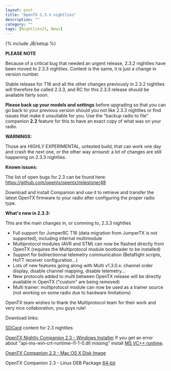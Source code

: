 ```yaml
---
layout: post
title: "OpenTX 2.3.3 nightlies"
description: ""
category: ""
tags: [Nightlies23, News]
---
```

{% include JB/setup %}

**PLEASE NOTE**

Because of a critical bug that needed an urgent release, 2.3.2 nightlies have been moved to 2.3.3 nightlies. Content is the same, it is just a change in version number.

Stable release for T16 and all the other changes previously in 2.3.2 nightlies will therefore be called 2.3.3, and RC for this 2.3.3 release should be available fairly soon.

**Please back up your models and settings** before upgrading so that you can go back to your previous version should you not like 2.3.3 nightlies or find issues that make it unsuitable for you. Use the "backup radio to file" companion **2.2** feature for this to have an exact copy of what was on your radio.

**WARNINGS:**

Those are HIGHLY EXPERIMENTAL, untested build, that can work one day and crash the next one, or the other way arround: a lot of changes are still happening on 2.3.3 nightlies.

**Known issues:**

The list of open bugs for 2.3 can be found here: https://github.com/opentx/opentx/milestone/48

Download and install Companion and use it to retrieve and transfer the latest OpenTX firmware to your radio after configuring the proper radio type.

**What's new in 2.3.3:**

This are the main changes in, or comming to, 2.3.3 nightlies

- Full support for JumperRC T16 (data migration from JumperTX is not supported), including internal multimodule
- Multiprotocol modules (AVR and STM) can now be flashed directly from OpenTX (requires the Multiprotocol module bootloader to be installed)
- Support for bidirectionnal telemetry communication (Betaflight scripts, HoTT receiver configuration...)
- Lots of new features going along with Multi v1.3.0.x: channel order display, disable channel mapping, disable telemetry...
- New protocols added to multi between OpenTX release will be directly available in OpenTX ("custom" are being removed)
- Multi trainer: multiprotocol module can now be used as a trainer source (not working on some radio due to hardware limitations)

OpenTX team wishes to thank the Multiprotocol team for their work and very nice collaboration, you guys rule!

Download links:

[SDCard](http://downloads.open-tx.org/2.3/nightlies/sdcard/) content for 2.3 nightlies 

[OpenTX Nightly Companion 2.3 - Windows Installer](https://downloads.open-tx.org/2.3/nightlies/companion/windows/)
If you get an error about "api-ms-win-crt-runtime-I1-1-0.dll missing" install [MS VC++ runtime](https://support.microsoft.com/en-us/help/2999226/update-for-universal-c-runtime-in-windows).

[OpenTX Companion 2.3 - Mac OS X Disk Image](https://downloads.open-tx.org/2.3/nightlies/companion/macosx/)

OpenTX Companion 2.3 - Linux DEB Package [64-bit](https://downloads.open-tx.org/2.3/nightlies/companion/linux/)
